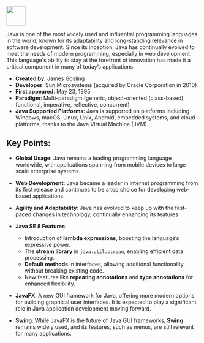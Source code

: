 <img src=https://github.com/user-attachments/assets/c224786c-15b0-473d-b65a-dd2d6d5e52a7 width=50 height=50 />

Java is one of the most widely used and influential programming languages in the world, known for its adaptability and long-standing relevance in software development. Since its inception, Java has continually evolved to meet the needs of modern programming, especially in web development. This language's ability to stay at the forefront of innovation has made it a critical component in many of today’s applications.


- **Created by**: James Gosling  
- **Developer**: Sun Microsystems (acquired by Oracle Corporation in 2010)  
- **First appeared**: May 23, 1995  
- **Paradigm**: Multi-paradigm (generic, object-oriented (class-based), functional, imperative, reflective, concurrent)
- **Java Supported Platforms**: Java is supported on platforms including Windows, macOS, Linux, Unix, Android, embedded systems, and cloud platforms, thanks to the Java Virtual Machine (JVM).

  
## Key Points:

- **Global Usage**: Java remains a leading programming language worldwide, with applications spanning from mobile devices to large-scale enterprise systems.
- **Web Development**: Java became a leader in internet programming from its first release and continues to be a top choice for developing web-based applications.
- **Agility and Adaptability**: Java has evolved to keep up with the fast-paced changes in technology, continually enhancing its features

- **Java SE 8 Features**: 
  - Introduction of **lambda expressions**, boosting the language’s expressive power.
  - The **stream library** in `java.util.stream`, enabling efficient data processing.
  - **Default methods** in interfaces, allowing additional functionality without breaking existing code.
  - New features like **repeating annotations** and **type annotations** for enhanced flexibility.
- **JavaFX**: A new GUI framework for Java, offering more modern options for building graphical user interfaces. It is expected to play a significant role in Java application development moving forward.
- **Swing**: While JavaFX is the future of Java GUI frameworks, **Swing** remains widely used, and its features, such as menus, are still relevant for many applications.
  

